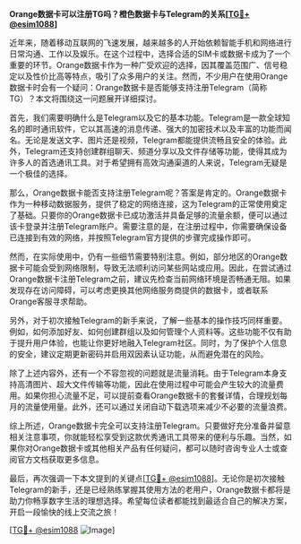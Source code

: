 **Orange数据卡可以注册TG吗？橙色数据卡与Telegram的关系[[TG💪+ @esim1088](https://t.me/s/esim1088)]**

近年来，随着移动互联网的飞速发展，越来越多的人开始依赖智能手机和网络进行日常沟通、工作以及娱乐。在这个过程中，选择合适的SIM卡或数据卡成为了一个重要的环节。Orange数据卡作为一种广受欢迎的选择，因其覆盖范围广、信号稳定以及性价比高等特点，吸引了众多用户的关注。然而，不少用户在使用Orange数据卡时会有一个疑问：Orange数据卡是否能够支持注册Telegram（简称TG）？本文将围绕这一问题展开详细探讨。

首先，我们需要明确什么是Telegram以及它的基本功能。Telegram是一款全球知名的即时通讯软件，它以其高速的消息传递、强大的加密技术以及丰富的功能而闻名。无论是发送文字、图片还是视频，Telegram都能提供流畅且安全的体验。此外，Telegram还支持创建群组聊天、频道分享以及文件存储等功能，使得其成为许多人的首选通讯工具。对于希望拥有高效沟通渠道的人来说，Telegram无疑是一个极佳的选择。

那么，Orange数据卡能否支持注册Telegram呢？答案是肯定的。Orange数据卡作为一种移动数据服务，提供了稳定的网络连接，这为Telegram的正常使用奠定了基础。只要你的Orange数据卡已成功激活并具备足够的流量余额，便可以通过该卡登录并注册Telegram账户。需要注意的是，在注册过程中，你需要确保设备已连接到有效的网络，并按照Telegram官方提供的步骤完成操作即可。

然而，在实际使用中，仍有一些细节需要特别注意。例如，部分地区的Orange数据卡可能会受到网络限制，导致无法顺利访问某些网站或应用。因此，在尝试通过Orange数据卡注册Telegram之前，建议先检查当前网络环境是否畅通无阻。如果发现存在访问障碍，可以考虑更换其他网络服务商提供的数据卡，或者联系Orange客服寻求帮助。

另外，对于初次接触Telegram的新手来说，了解一些基本的操作技巧同样重要。例如，如何添加好友、如何创建群组以及如何管理个人资料等。这些功能不仅有助于提升用户体验，也能让你更好地融入Telegram社区。同时，为了保护个人信息的安全，建议定期更新密码并启用双因素认证功能，从而避免潜在的风险。

除了上述内容外，还有一个不容忽视的问题就是流量消耗。由于Telegram本身支持高清图片、超大文件传输等功能，因此在使用过程中可能会产生较大的流量费用。如果你担心流量不足，可以提前查看Orange数据卡的套餐详情，合理规划每月的流量使用量。此外，还可以通过关闭自动下载选项来减少不必要的流量浪费。

综上所述，Orange数据卡完全可以支持注册Telegram。只要做好充分准备并留意相关注意事项，你就能轻松享受到这款优秀通讯工具带来的便利与乐趣。当然，如果你对Orange数据卡或其他相关产品有任何疑问，都可以随时咨询专业人士或查阅官方文档获取更多信息。

最后，再次强调一下本文提到的关键点[[TG💪+ @esim1088](https://t.me/s/esim1088)]。无论你是初次接触Telegram的新手，还是已经熟练掌握其使用方法的老用户，Orange数据卡都将是助力你畅享数字生活的理想选择。希望每位读者都能找到最适合自己的解决方案，开启一段愉快的线上交流之旅！

[[TG💪+ @esim1088](https://t.me/s/esim1088) ![Image](https://i.postimg.cc/4NQfJmqS/Snipaste-2025-05-13-00-14-12.png)]